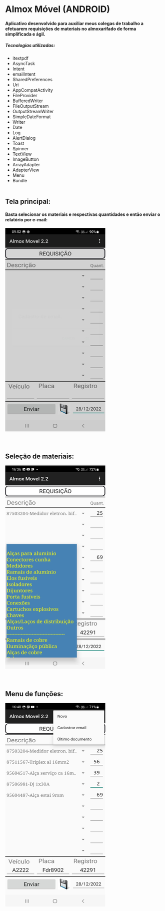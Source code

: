 # Almox Móvel (ANDROID)
#### Aplicativo desenvolvido para auxiliar meus colegas de trabalho a efetuarem requisições de materiais no almoxarifado de forma simplificada e ágil.

##### Tecnologias utilizadas:
- itextpdf
- AsyncTask
- Intent
- emailIntent
- SharedPreferences
- Uri
- AppCompatActivity
- FileProvider
- BufferedWriter
- FileOutputStream
- OutputStreamWriter
- SimpleDateFormat
- Writer
- Date
- Log
- AlertDialog
- Toast
- Spinner
- TextView
- ImageButton
- ArrayAdapter
- AdapterView
- Menu
- Bundle
<br/><br/>

## Tela principal:
#### Basta selecionar os materiais e respectivas quantidades e então enviar o relatório por e-mail:

<div>
   <img src="https://github.com/mhmatsumura/imagens/blob/f10b09e9bc2558cc3cd416b379730a2d9d6d0b85/print_almoxmovel/almoxmovel1.jpeg" title="Git" **alt="Git" width="320" height="650" />
</div>
<br/><br/>

## Seleção de materiais:

<div>
   <img src="https://github.com/mhmatsumura/imagens/blob/91bc919d76ca7011a923529690ce9ab8f2452730/print_almoxmovel/almoxmovel3.jpeg" title="Git" **alt="Git" width="320" height="650" />
</div>
<br/><br/>

## Menu de funções:

<div>
   <img src="https://github.com/mhmatsumura/imagens/blob/60d7ebcb9cdb6477811c17fb52bccaaa17bd2f17/print_almoxmovel/almox2.jpeg" title="Git" **alt="Git" width="320" height="650" />
</div>
<br/><br/>

